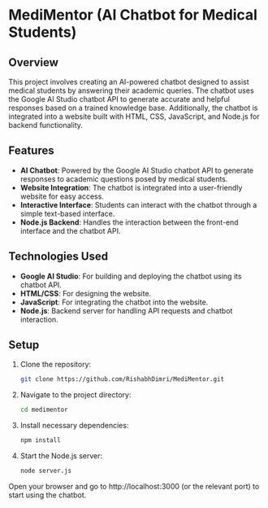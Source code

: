 # MediMentor (AI Chatbot for Medical Students)

## Overview

This project involves creating an AI-powered chatbot designed to assist medical students by answering their academic queries. The chatbot uses the Google AI Studio chatbot API to generate accurate and helpful responses based on a trained knowledge base. Additionally, the chatbot is integrated into a website built with HTML, CSS, JavaScript, and Node.js for backend functionality.

## Features

- **AI Chatbot**: Powered by the Google AI Studio chatbot API to generate responses to academic questions posed by medical students.
- **Website Integration**: The chatbot is integrated into a user-friendly website for easy access.
- **Interactive Interface**: Students can interact with the chatbot through a simple text-based interface.
- **Node.js Backend**: Handles the interaction between the front-end interface and the chatbot API.

## Technologies Used

- **Google AI Studio**: For building and deploying the chatbot using its chatbot API.
- **HTML/CSS**: For designing the website.
- **JavaScript**: For integrating the chatbot into the website.
- **Node.js**: Backend server for handling API requests and chatbot interaction.


## Setup

1. Clone the repository:

   ```bash
   git clone https://github.com/RishabhDimri/MediMentor.git

2. Navigate to the project directory:

   ```bash
   cd medimentor

3. Install necessary dependencies:

   ```bash
   npm install

3. Start the Node.js server:

   ```bash
   node server.js

Open your browser and go to http://localhost:3000 (or the relevant port) to start using the chatbot.
